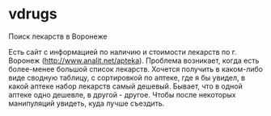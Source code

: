 # vdrugs
Поиск лекарств в Воронеже

Есть сайт с информацией по наличию и стоимости лекарств по г. Воронеж (http://www.analit.net/apteka). Проблема возникает, когда есть более-менее большой список лекарств. Хочется получить в каком-либо виде сводную таблицу, с сортировкой по аптеке, где я бы увидел, в какой аптеке набор лекарств самый дешевый. Бывает, что в одной аптеке одно дешевле, в другой - другое. Чтобы после некоторых манипуляций  увидеть, куда лучше съездить.

